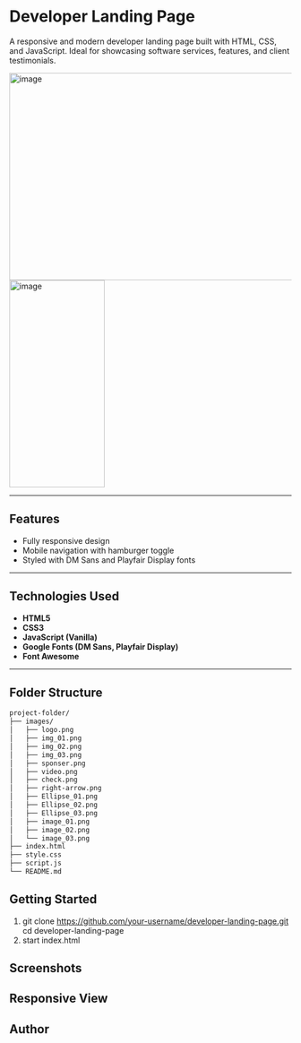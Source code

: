 # Developer Landing Page

A responsive and modern developer landing page built with HTML, CSS, and JavaScript. Ideal for showcasing software services, features, and client testimonials.

<img width="660" height="370" alt="image" src="https://github.com/user-attachments/assets/9a714f2e-85e1-4568-83c9-d120ade88de5" />
<img width="170" height="370" alt="image" src="https://github.com/user-attachments/assets/9b7b46d2-07c8-47c8-a674-b24d2199e2ac" />

---


## Features

- Fully responsive design
- Mobile navigation with hamburger toggle
- Styled with DM Sans and Playfair Display fonts

---

## Technologies Used

- **HTML5**
- **CSS3**
- **JavaScript (Vanilla)**
- **Google Fonts (DM Sans, Playfair Display)**
- **Font Awesome**

---

## Folder Structure

```bash
project-folder/
├── images/
│   ├── logo.png
│   ├── img_01.png
│   ├── img_02.png
│   ├── img_03.png
│   ├── sponser.png
│   ├── video.png
│   ├── check.png
│   ├── right-arrow.png
│   ├── Ellipse_01.png
│   ├── Ellipse_02.png
│   ├── Ellipse_03.png
│   ├── image_01.png
│   ├── image_02.png
│   └── image_03.png
├── index.html
├── style.css
├── script.js
└── README.md

```
## Getting Started

1. git clone https://github.com/your-username/developer-landing-page.git
cd developer-landing-page
2. start index.html


## Screenshots

## Responsive View

## Author
